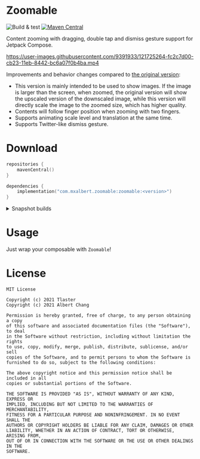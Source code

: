 # Zoomable

![Build & test](https://github.com/mxalbert1996/Zoomable/actions/workflows/build.yml/badge.svg)
[![Maven Central](https://img.shields.io/maven-central/v/com.mxalbert.zoomable/zoomable)](https://search.maven.org/artifact/com.mxalbert.zoomable/zoomable)

Content zooming with dragging, double tap and dismiss gesture support for Jetpack Compose.

https://user-images.githubusercontent.com/9391933/121725264-fc2c7d00-cb23-11eb-8442-bc6a07f0b4ba.mp4

Improvements and behavior changes compared to [the original version](https://github.com/Tlaster/Zoomable):

- This version is mainly intended to be used to show images. If the image is larger than the screen, when zoomed, the original version will show the upscaled version of the downscaled image, while this version will directly scale the image to the zoomed size, which has higher quality.
- Contents will follow finger position when zooming with two fingers.
- Supports animating scale level and translation at the same time.
- Supports Twitter-like dismiss gesture.

# Download
```Kotlin
repositories {
    mavenCentral()
}

dependencies {
    implementation("com.mxalbert.zoomable:zoomable:<version>")
}
```

<details>
  <summary>Snapshot builds</summary>

[Snapshot versions](https://s01.oss.sonatype.org/content/repositories/snapshots/com/mxalbert/zoomable/zoomable/) are available at Sonatype OSSRH's snapshot repository. These are updated on every commit to `main`.
To use it:
```Kotlin
repositories {
    maven("https://s01.oss.sonatype.org/content/repositories/snapshots")  // build.gradle.kts
    maven { url 'https://s01.oss.sonatype.org/content/repositories/snapshots' }  // build.gradle
}

dependencies {
    implementation("com.mxalbert.zoomable:zoomable:<version>-SNAPSHOT")
}
```
</details>

# Usage
Just wrap your composable with `Zoomable`!

# License
```
MIT License

Copyright (c) 2021 Tlaster
Copyright (c) 2021 Albert Chang

Permission is hereby granted, free of charge, to any person obtaining a copy
of this software and associated documentation files (the "Software"), to deal
in the Software without restriction, including without limitation the rights
to use, copy, modify, merge, publish, distribute, sublicense, and/or sell
copies of the Software, and to permit persons to whom the Software is
furnished to do so, subject to the following conditions:

The above copyright notice and this permission notice shall be included in all
copies or substantial portions of the Software.

THE SOFTWARE IS PROVIDED "AS IS", WITHOUT WARRANTY OF ANY KIND, EXPRESS OR
IMPLIED, INCLUDING BUT NOT LIMITED TO THE WARRANTIES OF MERCHANTABILITY,
FITNESS FOR A PARTICULAR PURPOSE AND NONINFRINGEMENT. IN NO EVENT SHALL THE
AUTHORS OR COPYRIGHT HOLDERS BE LIABLE FOR ANY CLAIM, DAMAGES OR OTHER
LIABILITY, WHETHER IN AN ACTION OF CONTRACT, TORT OR OTHERWISE, ARISING FROM,
OUT OF OR IN CONNECTION WITH THE SOFTWARE OR THE USE OR OTHER DEALINGS IN THE
SOFTWARE.
```
